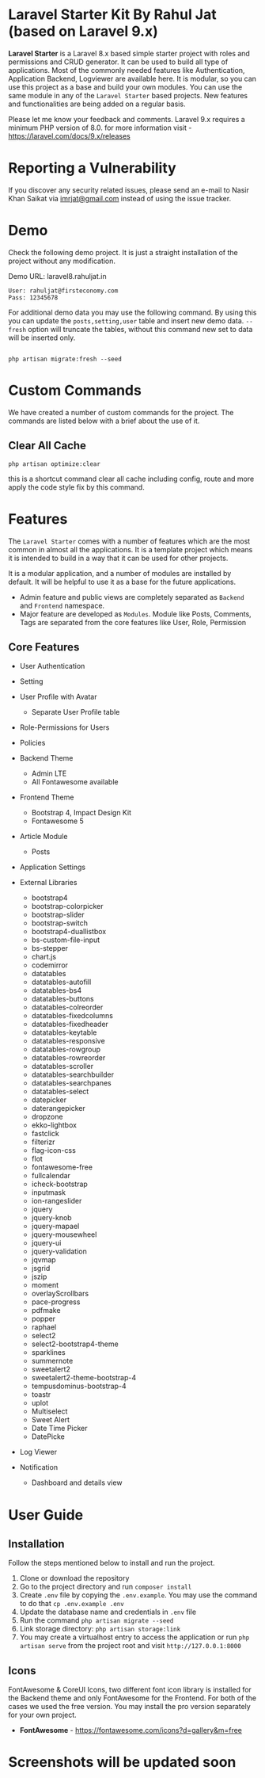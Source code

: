 # Laravel Starter Kit By Rahul Jat (based on Laravel 9.x)
**Laravel Starter** is a Laravel 8.x based simple starter project with roles and permissions and CRUD generator. It can be used to build all type of applications. Most of the commonly needed features like Authentication, Application Backend, Logviewer are available here. It is modular, so you can use this project as a base and build your own modules. You can use the same module in any of the `Laravel Starter` based projects. New features and functionalities are being added on a regular basis.

Please let me know your feedback and comments.
Laravel 9.x requires a minimum PHP version of 8.0. for more information visit -  https://laravel.com/docs/9.x/releases


# Reporting a Vulnerability
If you discover any security related issues, please send an e-mail to Nasir Khan Saikat via imrjat@gmail.com instead of using the issue tracker.

# Demo
Check the following demo project. It is just a straight installation of the project without any modification.

Demo URL: laravel8.rahuljat.in

```
User: rahuljat@firsteconomy.com
Pass: 12345678
```

For additional demo data you may use the following command. By using this you can  update the `posts,setting,user` table and insert new demo data. `--fresh` option will truncate the tables, without this command new set to data will be inserted only.

```

php artisan migrate:fresh --seed

```

# Custom Commands

We have created a number of custom commands for the project. The commands are listed below with a brief about the use of it.

## Clear All Cache

`php artisan optimize:clear`

this is a shortcut command clear all cache including config, route and more
apply the code style fix by this command.


# Features

The `Laravel Starter` comes with a number of features which are the most common in almost all the applications. It is a template project which means it is intended to build in a way that it can be used for other projects.

It is a modular application, and a number of modules are installed by default. It will be helpful to use it as a base for the future applications.

* Admin feature and public views are completely separated as `Backend` and `Frontend` namespace.
* Major feature are developed as `Modules`. Module like Posts, Comments, Tags are separated from the core features like User, Role, Permission


## Core Features

* User Authentication
* Setting
* User Profile with Avatar
  * Separate User Profile table
* Role-Permissions for Users
* Policies

* Backend Theme
  * Admin LTE
  * All Fontawesome available
* Frontend Theme
  * Bootstrap 4, Impact Design Kit
  * Fontawesome 5
* Article Module
  * Posts
* Application Settings
* External Libraries
  * bootstrap4
  * bootstrap-colorpicker
  * bootstrap-slider
  * bootstrap-switch
  * bootstrap4-duallistbox
  * bs-custom-file-input
  * bs-stepper
  * chart.js
  * codemirror
  * datatables
  * datatables-autofill
  * datatables-bs4
  * datatables-buttons
  * datatables-colreorder
  * datatables-fixedcolumns
  * datatables-fixedheader
  * datatables-keytable
  * datatables-responsive
  * datatables-rowgroup
  * datatables-rowreorder
  * datatables-scroller
  * datatables-searchbuilder
  * datatables-searchpanes
  * datatables-select
  * datepicker
  * daterangepicker
  * dropzone
  * ekko-lightbox
  * fastclick
  * filterizr
  * flag-icon-css
  * flot
  * fontawesome-free
  * fullcalendar
  * icheck-bootstrap
  * inputmask
  * ion-rangeslider
  * jquery
  * jquery-knob
  * jquery-mapael
  * jquery-mousewheel
  * jquery-ui
  * jquery-validation
  * jqvmap
  * jsgrid
  * jszip
  * moment
  * overlayScrollbars
  * pace-progress
  * pdfmake
  * popper
  * raphael
  * select2
  * select2-bootstrap4-theme
  * sparklines
  * summernote
  * sweetalert2
  * sweetalert2-theme-bootstrap-4
  * tempusdominus-bootstrap-4
  * toastr
  * uplot
  * Multiselect
  * Sweet Alert
  * Date Time Picker
  * DatePicke
* Log Viewer
* Notification
  * Dashboard and details view


# User Guide

## Installation

Follow the steps mentioned below to install and run the project.

1. Clone or download the repository
2. Go to the project directory and run `composer install`
3. Create `.env` file by copying the `.env.example`. You may use the command to do that `cp .env.example .env`
4. Update the database name and credentials in `.env` file
5. Run the command `php artisan migrate --seed`
6. Link storage directory: `php artisan storage:link`
7. You may create a virtualhost entry to access the application or run `php artisan serve` from the project root and visit `http://127.0.0.1:8000`

## Icons
FontAwesome & CoreUI Icons, two different font icon library is installed for the Backend theme and only FontAwesome for the Frontend. For both of the cases we used the free version. You may install the pro version separately for your own project.

* **FontAwesome** - https://fontawesome.com/icons?d=gallery&m=free


# Screenshots will be updated soon

